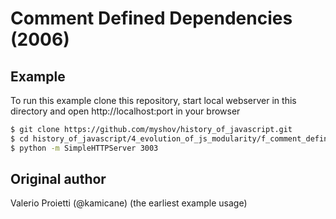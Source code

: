 # Comment Defined Dependencies (2006)

## Example

To run this example clone this repository, start local webserver in this directory and open http://localhost:port in your browser

```bash
$ git clone https://github.com/myshov/history_of_javascript.git
$ cd history_of_javascript/4_evolution_of_js_modularity/f_comment_defined_dependencies_2006/
$ python -m SimpleHTTPServer 3003
```

## Original author

Valerio Proietti (@kamicane) (the earliest example usage)
